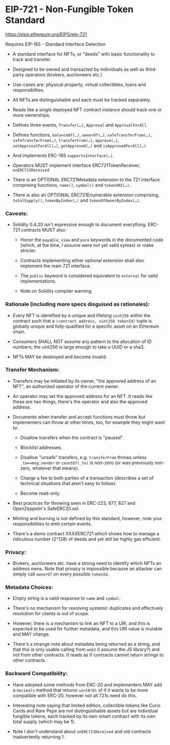 # EIP-721 - Non-Fungible Token Standard

https://eips.ethereum.org/EIPS/eip-721

Requires EIP-165 - Standard Interface Detection

 - A standard interface for NFTs, or "deeds" with basic functionality to track and transfer.

 - Designed to be owned and transacted by individuals as well as third-party operators (brokers, auctioneers etc.)

 - Use-cases are: physical property, virtual collectibles, loans and responsibilties.

 - All NFTs are distinguishable and each must be tracked separately.

 - Reads like a single deployed NFT contract instance should track one or more ownerships.

 - Defines three events, `Transfer(…)`, `Approval` and `ApprovalForAll`.

 - Defines functions, `balanceOf(…)`, `ownerOf(…)`, `safeTransferFrom(…)`, `safeTransferFrom(…)`, `transferFrom(…)`, `approve(…)`, `setApprovalForAll(…)`, `getApproved(…)` and `isApprovedForAll(…)`

 - And implements ERC-165 `supportsInterface(…)`.

 - Operators MUST implement interface ERC721TokenReceiver, `onERC721Received`

 - There is an OPTIONAL ERC721Metadata extension to the 721 interface comprising functions, `name()`, `symbol()` and `tokenURI(…)`.

 - There is also an OPTIONAL ERC721Enumerable extension comprising, `totalSupply()`, `tokenByIndex(…)` and `tokenOfOwnerByIndex(…)`.

### Caveats:

 - Solidity 0.4.20 isn't expressive enough to document everything. ERC-721 contracts MUST also:
        
     - Honor the `payable`, `view` and `pure` keywords in the documented code (which, at the time, I assume were not yet valid syntax) or make stricter.

     - Contracts implementing either optional extension shall also implement the main 721 interface.

     - The `public` keyword is considered equivalent to `external` for valid implementations.

     - Note on Solidity compiler warning.

### Rationale (including more specs disguised as rationales):

 - Every NFT is identified by a unique and lifelong `uint256` within the contract such that a `(contract address, uint256 tokenId)` tuple is globally unique and fully-qualified for a specific asset on an Ethereum chain.

 - Consumers SHALL NOT assume any pattern to the allocation of ID numbers; the uint256 is large enough to take a UUID or a sha3.

 - NFTs MAY be destroyed and become invalid.

### Transfer Mechanism:

 - Transfers may be initiated by its owner, "the approved address of an NFT", an authorized operator of the current owner.

 - An operator may set the approved address for an NFT. It reads like these are two things, there's the operator and also the approved address.

 - Documents when transfer and accept functions must throw but implementers can throw at other times, too, for example they might want to:
    
     - Disallow transfers when the contract is "paused".

     - Blocklist addresses.

     - Disallow "unsafe" transfers, e.g. `transferFrom` throws unless `_to==msg.sender` or `countOf(_to)` is non-zero (or was previously non-zero, whatever that means).

     - Charge a fee to both parties of a transaction (describes a set of technical situations that aren't easy to follow).

     - Become read-only.

 - Best practices for throwing seen in ERC-223, 677, 827 and OpenZeppelin's SafeERC20.sol.

 - Minting and burning is not defined by this standard, however, note your responsibilities to emit certain events.

 - There's a demo contract XXXXERC721 which shows how to manage a ridiculous number (2^128) of deeds and yet still be highly gas efficient.

### Privacy:

 - Brokers, auctioneers etc. have a strong need to identify which NFTs an address owns. Note that privacy is impossible because an attacker can simply call `ownerOf` on every possible `tokenId`.

### Metadata Choices:

 - Empty string is a valid response to `name` and `symbol`.

 - There's no mechanism for resolving systemic duplicates and effectively resolution for clients is out of scope.

 - However, there is a mechanism to link an NFT to a URI, and this is expected to be used for further metadata, and this URI value is mutable and MAY change.

 - There's a strange note about metadata being returned as a string, and that this is only usable calling from `web3` (I assume the JS library?) and not from other contracts. It reads as if contracts cannot return strings to other contracts.

### Backward Compatibility:
    
 - Have adopted some methods from ERC-20 and implementers MAY add a `decimals` method that returns `uint8(0)` of if it wants to be more compatible with ERC-20, however not all 721s need do this.

 - Interesting note saying that limited edition, collectible tokens like Curio Cards and Rare Pepe are not distinguishable assets but are individual fungible tokens, each tracked by its own smart contract with its own total supply (which may be 1).

 - Note I don't understand about `onERC721Received` and old contracts inadvertently returning 1.
